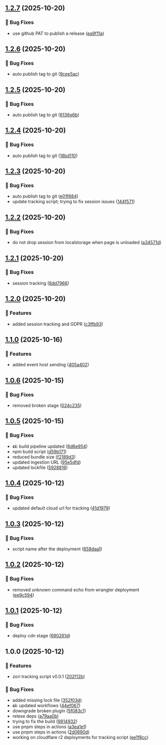 ## [1.2.7](https://github.com/zorihq/script/compare/v1.2.6...v1.2.7) (2025-10-20)


### 🐛 Bug Fixes

* use github PAT to publish a release ([ea9f11a](https://github.com/zorihq/script/commit/ea9f11adcff66e869e761e76ce964a600aef7fb4))

## [1.2.6](https://github.com/zorihq/script/compare/v1.2.5...v1.2.6) (2025-10-20)


### 🐛 Bug Fixes

* auto publish tag to git ([9cee5ac](https://github.com/zorihq/script/commit/9cee5aca6f69d7092a62d6282a32499420a19e70))

## [1.2.5](https://github.com/zorihq/script/compare/v1.2.4...v1.2.5) (2025-10-20)


### 🐛 Bug Fixes

* auto publish tag to git ([6136e6b](https://github.com/zorihq/script/commit/6136e6b6d2c2d7986aadc392b5224c51d3c0dc93))

## [1.2.4](https://github.com/zorihq/script/compare/v1.2.3...v1.2.4) (2025-10-20)


### 🐛 Bug Fixes

* auto publish tag to git ([18bd110](https://github.com/zorihq/script/commit/18bd1103f554de1e72ad800322895509e2406e70))

## [1.2.3](https://github.com/zorihq/script/compare/v1.2.2...v1.2.3) (2025-10-20)


### 🐛 Bug Fixes

* auto publish tag to git ([e01f684](https://github.com/zorihq/script/commit/e01f6848302691a84b6434fa74f41ca638d87146))
* update tracking script; trying to fix session issues ([144f571](https://github.com/zorihq/script/commit/144f571da1865bebdc33738c4117c3b177f4a434))

## [1.2.2](https://github.com/zorihq/script/compare/v1.2.1...v1.2.2) (2025-10-20)


### 🐛 Bug Fixes

* do not drop session from localstorage when page is unloaded ([a34571d](https://github.com/zorihq/script/commit/a34571db1d38236b8307b59e640d65df8edfb00a))

## [1.2.1](https://github.com/zorihq/script/compare/v1.2.0...v1.2.1) (2025-10-20)


### 🐛 Bug Fixes

* session tracking ([8dd7966](https://github.com/zorihq/script/commit/8dd79660e213df3a0867ee6e455629137cd8a22e))

## [1.2.0](https://github.com/zorihq/script/compare/v1.1.0...v1.2.0) (2025-10-20)


### 🚀 Features

* added session tracking and GDPR ([c3ffb93](https://github.com/zorihq/script/commit/c3ffb93a8959c1dfdeef0e5e0f13b43632ac6bf2))

## [1.1.0](https://github.com/zorihq/script/compare/v1.0.6...v1.1.0) (2025-10-16)


### 🚀 Features

* added event host sending ([405a402](https://github.com/zorihq/script/commit/405a40241a61379b4cf9cef83901e58132e2654b))

## [1.0.6](https://github.com/zorihq/script/compare/v1.0.5...v1.0.6) (2025-10-15)


### 🐛 Bug Fixes

* removed broken stage ([024c235](https://github.com/zorihq/script/commit/024c2359a38e3f765514283568e06e331c8e73ab))

## [1.0.5](https://github.com/zorihq/script/compare/v1.0.4...v1.0.5) (2025-10-15)


### 🐛 Bug Fixes

* **ci:** build pipeline updated ([6d6e954](https://github.com/zorihq/script/commit/6d6e954af92c934b3189fdd8076ea73237ed6186))
* npm build script ([d59b171](https://github.com/zorihq/script/commit/d59b1713fda3347b9af31023250a0bdd74fcb178))
* reduced bundle size ([f2189d3](https://github.com/zorihq/script/commit/f2189d37ed41d2ebd8549a1019758951e0335ea6))
* updated ingestion URL ([95e5dfd](https://github.com/zorihq/script/commit/95e5dfd1d335d81d88126877a90807709af09c5e))
* updated lockfile ([5928816](https://github.com/zorihq/script/commit/5928816d0ab0fc09a212feee056f0f156b5a468c))

## [1.0.4](https://github.com/zorihq/script/compare/v1.0.3...v1.0.4) (2025-10-12)


### 🐛 Bug Fixes

* updated default cloud url for tracking ([41d1979](https://github.com/zorihq/script/commit/41d1979764e473d5b81933f024c161589ffc1b7b))

## [1.0.3](https://github.com/zorihq/script/compare/v1.0.2...v1.0.3) (2025-10-12)


### 🐛 Bug Fixes

* script name after the deployment ([658daa1](https://github.com/zorihq/script/commit/658daa1f09b33295f54fda67e2ddd51f88db9968))

## [1.0.2](https://github.com/zorihq/script/compare/v1.0.1...v1.0.2) (2025-10-12)


### 🐛 Bug Fixes

* removed unknown command echo from wrangler deployment ([ee9c594](https://github.com/zorihq/script/commit/ee9c594b4b44e00415cd87dadc9a354b5de0ae02))

## [1.0.1](https://github.com/zorihq/script/compare/v1.0.0...v1.0.1) (2025-10-12)


### 🐛 Bug Fixes

* deploy cdn stage ([690261d](https://github.com/zorihq/script/commit/690261d0adc0850512d025a4e19a9ac7ebae07dc))

## 1.0.0 (2025-10-12)


### 🚀 Features

* zori tracking script v0.0.1 ([202f12b](https://github.com/zorihq/script/commit/202f12b6dc3f7f075b5fb0429437b61770bbaddc))


### 🐛 Bug Fixes

* added missing lock file ([352f03d](https://github.com/zorihq/script/commit/352f03de7a9786ab9c36ad2a2dfcb624ff07a3e5))
* **ci:** updated workflows ([44ef067](https://github.com/zorihq/script/commit/44ef067dacaa683a35e5ffa95aa23e572cab4699))
* downgrade broken plugin ([5f083c1](https://github.com/zorihq/script/commit/5f083c1ce07dc1b68709891af4419e807f9a0104))
* relese deps ([a79aa0b](https://github.com/zorihq/script/commit/a79aa0b243be3e4db15aa55d305cc0b731613ed6))
* trying to fix the build ([9814932](https://github.com/zorihq/script/commit/98149322778623a3faca9e980434a3efe1c05af0))
* use pnpm steps in actions ([a3ea1e1](https://github.com/zorihq/script/commit/a3ea1e100eabfdc75201892318b48be85ea3ecc6))
* use pnpm steps in actions ([2d0890d](https://github.com/zorihq/script/commit/2d0890d340b7ca288301233d6d70e1d9e4c693b1))
* working on cloudflare r2 deployments for tracking script ([ee1f8cc](https://github.com/zorihq/script/commit/ee1f8ccc5e81cc75ac646818dc58004ad406e167))

